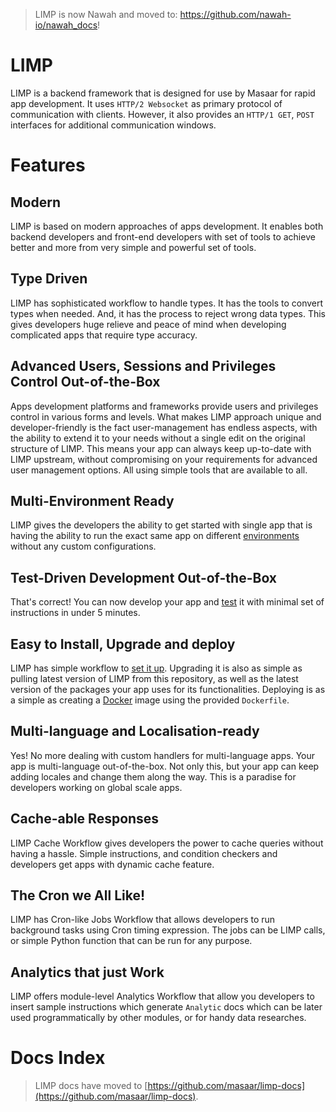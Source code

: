 > LIMP is now Nawah and moved to: https://github.com/nawah-io/nawah_docs!

# LIMP
LIMP is a backend framework that is designed for use by Masaar for rapid app development. It uses `HTTP/2 Websocket` as primary protocol of communication with clients. However, it also provides an `HTTP/1 GET`, `POST` interfaces for additional communication windows.

# Features
## Modern
LIMP is based on modern approaches of apps development. It enables both backend developers and front-end developers with set of tools to achieve better and more from very simple and powerful set of tools.

## Type Driven
LIMP has sophisticated workflow to handle types. It has the tools to convert types when needed. And, it has the process to reject wrong data types. This gives developers huge relieve and peace of mind when developing complicated apps that require type accuracy.

## Advanced Users, Sessions and Privileges Control Out-of-the-Box
Apps development platforms and frameworks provide users and privileges control in various forms and levels. What makes LIMP approach unique and developer-friendly is the fact user-management has endless aspects, with the ability to extend it to your needs without a single edit on the original structure of LIMP. This means your app can always keep up-to-date with LIMP upstream, without compromising on your requirements for advanced user management options. All using simple tools that are available to all.

## Multi-Environment Ready
LIMP gives the developers the ability to get started with single app that is having the ability to run the exact same app on different [environments](https://github.com/masaar/limp-docs/blob/master/api-package.md#envs) without any custom configurations.

## Test-Driven Development Out-of-the-Box
That's correct! You can now develop your app and [test](https://github.com/masaar/limp-docs/blob/master/tests.md) it with minimal set of instructions in under 5 minutes.

## Easy to Install, Upgrade and deploy
LIMP has simple workflow to [set it up](https://github.com/masaar/limp-docs/blob/master/quick-start.md). Upgrading it is also as simple as pulling latest version of LIMP from this repository, as well as the latest version of the packages your app uses for its functionalities. Deploying is as a simple as creating a [Docker](https://www.docker.com) image using the provided `Dockerfile`.

## Multi-language and Localisation-ready
Yes! No more dealing with custom handlers for multi-language apps. Your app is multi-language out-of-the-box. Not only this, but your app can keep adding locales and change them along the way. This is a paradise for developers working on global scale apps.

## Cache-able Responses
LIMP Cache Workflow gives developers the power to cache queries without having a hassle. Simple instructions, and condition checkers and developers get apps with dynamic cache feature.

## The Cron we All Like!
LIMP has Cron-like Jobs Workflow that allows developers to run background tasks using Cron timing expression. The jobs can be LIMP calls, or simple Python function that can be run for any purpose.

## Analytics that just Work
LIMP offers module-level Analytics Workflow that allow you developers to insert sample instructions which generate `Analytic` docs which can be later used programmatically by other modules, or for handy data researches.

# Docs Index
> LIMP docs have moved to [https://github.com/masaar/limp-docs](https://github.com/masaar/limp-docs).
